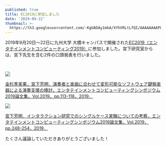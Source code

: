 ```yaml
---
published: true
title: EC2019に参加しました
date: '2019-09-22'
thumbnail: >-
  https://lh3.googleusercontent.com/-KgUADAy1mkA/XYhVRLtLfQI/AAAAAAAAP8I/xTlXaFOkyoAS45iDcfyE69xYELkjjj1rgCE0YBhgL/IMG_3764%255B1%255D.JPG
---
```

​2019年9月20日～22日に九州大学 大橋キャンパスで開催された[EC2019（エンタテインメントコンピューティング2019）](https://ec2019.entcomp.org/)に参加しました。宮下研究室からは、宮下先生を含む2件の口頭発表を行いました。

​

![](https://lh3.googleusercontent.com/-O1MPMtR6jCc/XYhSdp64c1I/AAAAAAAAP7c/0WqvKK2LfUwnHpJMr7UU4vfEZAxtsERMgCE0YBhgL/IMG_3848%255B1%255D.JPG)

[金杉季実果，宮下芳明．演奏者と楽曲に合わせて変形可能なソフトウェア鍵盤楽器による演奏支援の検討，エンタテインメントコンピューティングシンポジウム2019論文集，Vol.2019，pp.113-118，2019．](https://research.miyashita.com/papers/D222)

![](https://lh3.googleusercontent.com/-su6MWtOyjSc/XYhTCLRtnNI/AAAAAAAAP7o/HQEKe7Y-tbEojbBORs0NlMV9OJ_edw19wCE0YBhgL/IMG_3798%255B1%255D.JPG)

[宮下芳明．インタラクション研究でのシングルケース実験についての考察，エンタテインメントコンピューティングシンポジウム2019論文集，Vol.2019，pp.248-254，2019．](https://research.miyashita.com/papers/D223)

たくさん議論していただきありがとうございました！
